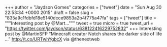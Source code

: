 
+++
author = "Jaydson Gomes"
categories = ["tweet"]
date = "Sun Aug 30 22:53:34 +0000 2015"
draft = false
slug = "835a9c1fdbfd18e5140dcce9853a2b4f775a47fa"
tags = ["tweet"]
title = """Interesting post by @Mart..."""
tweet = true
micro = true
tweet_url = "https://twitter.com/jaydson/status/638122416229752832"
+++
Interesting post by @MartinSFP “Minecraft creator Notch shares the darker side of life ...” http://t.co/URTwhYgbcX via @thenextweb
